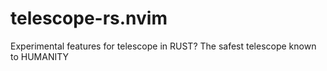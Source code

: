 # telescope-rs.nvim
Experimental features for telescope in RUST? The safest telescope known to HUMANITY
